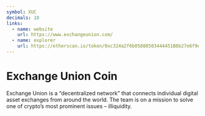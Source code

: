 ```yaml
---
symbol: XUC
decimals: 18
links:
  - name: website
    url: https://www.exchangeunion.com/
  - name: explorer
    url: https://etherscan.io/token/0xc324a2f6b05880503444451B8b27e6f9e63287Cb
---
```


# Exchange Union Coin

Exchange Union is a “decentralized network” that connects individual digital asset exchanges from around the world. The team is on a mission to solve one of crypto’s most prominent issues – illiquidity.
